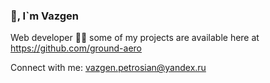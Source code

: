 ### 👋, I`m Vazgen

Web developer
👨‍💻 some of my projects are available here at https://github.com/ground-aero

Connect with me:
vazgen.petrosian@yandex.ru

<!--

-->
